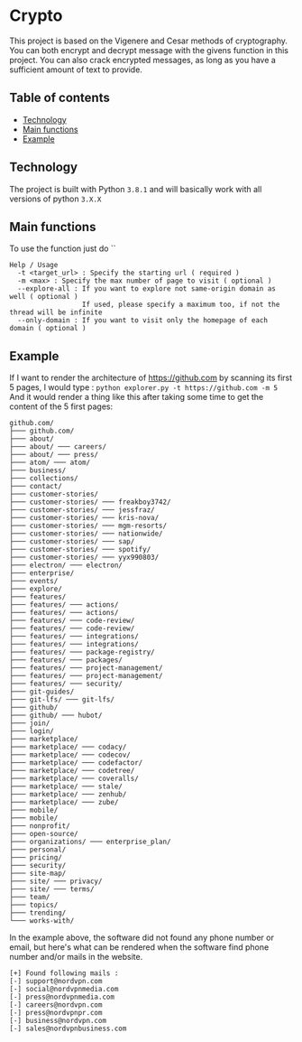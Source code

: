 # Crypto

This project is based on the Vigenere and Cesar methods of cryptography. You can both encrypt and decrypt message with the givens function in this project. You can also crack encrypted messages, as long as you have a sufficient amount of text to provide.

## Table of contents
* [Technology](#technology)
* [Main functions](#Main_functions)
* [Example](#example)

## Technology
The project is built with Python `3.8.1` and will basically work with all versions of python `3.X.X`

## Main functions

To use the function just do ``
```
Help / Usage  
  -t <target_url> : Specify the starting url ( required )  
  -m <max> : Specify the max number of page to visit ( optional )  
  --explore-all : If you want to explore not same-origin domain as well ( optional )  
                  If used, please specify a maximum too, if not the thread will be infinite  
  --only-domain : If you want to visit only the homepage of each domain ( optional )
```

## Example

If I want to render the architecture of https://github.com by scanning its first 5 pages, I would type :
`python explorer.py -t https://github.com -m 5` 
And it would render a thing like this after taking some time to get the content of the 5 first pages:
```
github.com/  
├─── github.com/  
├─── about/  
├─── about/ ─── careers/  
├─── about/ ─── press/  
├─── atom/ ─── atom/  
├─── business/  
├─── collections/  
├─── contact/  
├─── customer-stories/  
├─── customer-stories/ ─── freakboy3742/  
├─── customer-stories/ ─── jessfraz/  
├─── customer-stories/ ─── kris-nova/  
├─── customer-stories/ ─── mgm-resorts/  
├─── customer-stories/ ─── nationwide/  
├─── customer-stories/ ─── sap/  
├─── customer-stories/ ─── spotify/  
├─── customer-stories/ ─── yyx990803/  
├─── electron/ ─── electron/  
├─── enterprise/  
├─── events/  
├─── explore/  
├─── features/  
├─── features/ ─── actions/  
├─── features/ ─── actions/  
├─── features/ ─── code-review/  
├─── features/ ─── code-review/  
├─── features/ ─── integrations/  
├─── features/ ─── integrations/  
├─── features/ ─── package-registry/  
├─── features/ ─── packages/  
├─── features/ ─── project-management/  
├─── features/ ─── project-management/  
├─── features/ ─── security/  
├─── git-guides/  
├─── git-lfs/ ─── git-lfs/  
├─── github/  
├─── github/ ─── hubot/  
├─── join/  
├─── login/  
├─── marketplace/  
├─── marketplace/ ─── codacy/  
├─── marketplace/ ─── codecov/  
├─── marketplace/ ─── codefactor/  
├─── marketplace/ ─── codetree/  
├─── marketplace/ ─── coveralls/  
├─── marketplace/ ─── stale/  
├─── marketplace/ ─── zenhub/  
├─── marketplace/ ─── zube/  
├─── mobile/  
├─── mobile/  
├─── nonprofit/  
├─── open-source/  
├─── organizations/ ─── enterprise_plan/  
├─── personal/  
├─── pricing/  
├─── security/  
├─── site-map/  
├─── site/ ─── privacy/  
├─── site/ ─── terms/  
├─── team/  
├─── topics/  
├─── trending/  
└─── works-with/
```
In the example above, the software did not found any phone number or email, but here's what can be rendered when the software find phone number and/or mails in the website.

```
[+] Found following mails :  
[-] support@nordvpn.com  
[-] social@nordvpnmedia.com  
[-] press@nordvpnmedia.com  
[-] careers@nordvpn.com  
[-] press@nordvpnpr.com  
[-] business@nordvpn.com  
[-] sales@nordvpnbusiness.com
```

